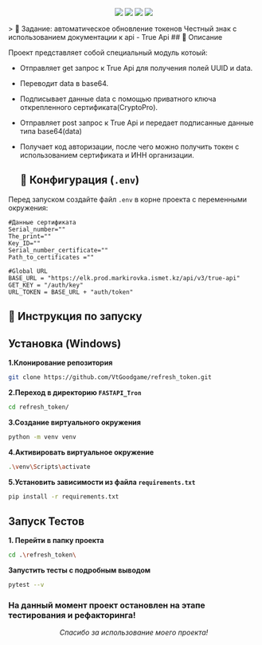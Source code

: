 <!--
  ╔════╗ ╔═══╗ ╔═══╗   ╔════╗       🚀 Модуль автоматического обновления токенов
  ║    ║ ║   ║ ║   ║   ║    ║       🔗 Интеграция с True Api "Честный Знак"
  ╠══╦═╝ ║ ═╦╝ ║ ═╦╝   ║ ═╦═╝
  ║  ╚╗  ║  ║  ║  ║    ║  ║         💡 FastAPI • Docker • Redis
  ╚═══╝  ╚══╝  ╚══╝    ╚══╝
-->
<p align="center">
  <img src="https://img.shields.io/badge/Python-3.12-blue?style=for-the-badge&logo=python"/>
  <img src="https://img.shields.io/badge/Pytest-0.116-green?style=for-the-badge&logo=pytest&logoColor=white"/>
  <img src="https://img.shields.io/badge/Mocking-Fake-blue?style=for-the-badge&logo=mock&logoColor=white"/>
  <img src="https://img.shields.io/badge/Честный_Знак-True_Api-22B07D?style=for-the-badge&logo=chess&logoColor=white"/>
</p>
>  📌 Задание: автоматическое обновление токенов Честный знак с использованием документации к api - True Api 
## 📌 Описание

Проект представляет собой специальный модуль котоый:
- Отправляет get запрос к True Api для получения полей UUID и data.
- Переводит data в base64.
- Подписывает данные data с помощью приватного ключа открепленного сертификата(CryptoPro).
- Отправляет post запрос к True Api  и передает подписанные данные типа base64(data)
- Получает код авторизации, после чего можно получить токен с использованием сертификата и ИНН организации.
  
  ## 🔐 Конфигурация (`.env`)
Перед запуском создайте файл `.env` в корне проекта с переменными окружения:
```env
#Данные сертификата
Serial_number=""
The_print=""
Key_ID=""
Serial_number_certificate=""
Path_to_certificates =""

#Global URL
BASE_URL = "https://elk.prod.markirovka.ismet.kz/api/v3/true-api"
GET_KEY = "/auth/key"
URL_TOKEN = BASE_URL + "auth/token"
```
## 🎯 Инструкция по запуску

## Установка (Windows)
**1.Клонирование репозитория**
 ```bash
 git clone https://github.com/VtGoodgame/refresh_token.git
 ```
**2.Переход в директорию `FASTAPI_Tron`**
 ```bash
 cd refresh_token/
```
**3.Создание виртуального окружения**
 ```bash
python -m venv venv
```
**4.Активировать виртуальное окружение**
 ```bash
 .\venv\Scripts\activate
```
**5.Установить зависимости из файла `requirements.txt`**
 ```bash
pip install -r requirements.txt
```
## Запуск Тестов

**1. Перейти в папку проекта**
```bash
cd .\refresh_token\
```  
**Запустить тесты с подробным выводом**
```bash
pytest --v
```
### На данный момент проект остановлен на этапе тестирования и рефакторинга!

<p align="center"><i>Спасибо за использование моего проекта!</i></p>
